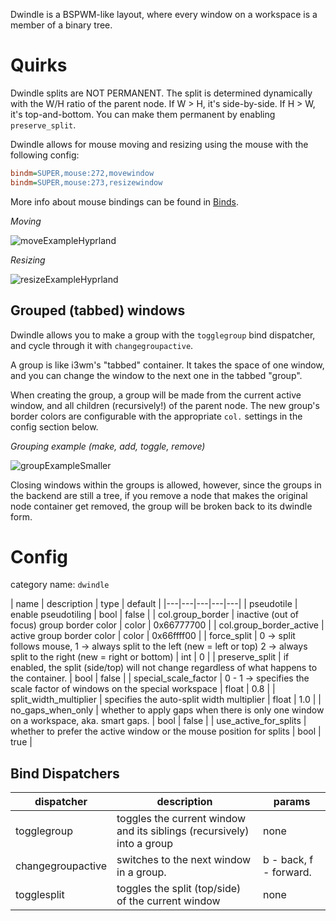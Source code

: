 Dwindle is a BSPWM-like layout, where every window on a workspace is a member
of a binary tree.

# Quirks

Dwindle splits are NOT PERMANENT. The split is determined dynamically with the
W/H ratio of the parent node. If W > H, it's side-by-side. If H > W, it's
top-and-bottom. You can make them permanent by enabling `preserve_split`.

Dwindle allows for mouse moving and resizing using the mouse with the following
config:

```ini
bindm=SUPER,mouse:272,movewindow
bindm=SUPER,mouse:273,resizewindow
```

More info about mouse bindings can be found in [Binds](../Binds#mouse-binds).

_Moving_

![moveExampleHyprland](https://user-images.githubusercontent.com/43317083/162996595-c2b41ab1-0f3b-4680-99df-34d6dbad87f4.gif)

_Resizing_

![resizeExampleHyprland](https://user-images.githubusercontent.com/43317083/162996612-6341199a-eeee-4de0-85ee-f6a42c426c3f.gif)

## Grouped (tabbed) windows

Dwindle allows you to make a group with the `togglegroup` bind dispatcher, and
cycle through it with `changegroupactive`.

A group is like i3wm's "tabbed" container. It takes the space of one window, and
you can change the window to the next one in the tabbed "group".

When creating the group, a group will be made from the current active window,
and all children (recursively!) of the parent node. The new group's border
colors are configurable with the appropriate `col.` settings in the config
section below.

_Grouping example (make, add, toggle, remove)_

![groupExampleSmaller](https://user-images.githubusercontent.com/43317083/163003581-69d7a5d0-5757-4183-83f1-256cdc99c96a.gif)

Closing windows within the groups is allowed, however, since the groups in the
backend are still a tree, if you remove a node that makes the original node
container get removed, the group will be broken back to its dwindle form.

# Config

category name: `dwindle`

| name | description | type | default |
|---|---|---|---|---|
| pseudotile | enable pseudotiling | bool | false |
| col.group_border | inactive (out of focus) group border color | color | 0x66777700 |
| col.group_border_active | active group border color | color | 0x66ffff00 |
| force_split | 0 -> split follows mouse, 1 -> always split to the left (new = left or top) 2 -> always split to the right (new = right or bottom) | int | 0 |
| preserve_split | if enabled, the split (side/top) will not change regardless of what happens to the container. | bool | false |
| special_scale_factor | 0 - 1 -> specifies the scale factor of windows on the special workspace | float | 0.8 |
| split_width_multiplier | specifies the auto-split width multiplier | float | 1.0 |
| no_gaps_when_only | whether to apply gaps when there is only one window on a workspace, aka. smart gaps. | bool | false |
| use_active_for_splits | whether to prefer the active window or the mouse position for splits | bool | true |

## Bind Dispatchers

| dispatcher | description | params |
|---|---|---|
| togglegroup | toggles the current window and its siblings (recursively) into a group | none |
| changegroupactive | switches to the next window in a group. | b - back, f - forward. |
| togglesplit | toggles the split (top/side) of the current window | none |
